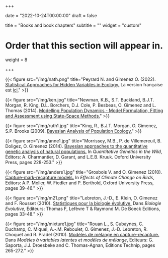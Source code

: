 +++

date = "2022-10-24T00:00:00"
draft = false

title = "Books and book chapters"
subtitle = ""
widget = "custom"

# Order that this section will appear in.
weight = 8

+++

{{< figure src="/img/nath.png" title="Peyrard N. and Gimenez O. (2022). [Statistical Approaches for Hidden Variables in Ecology.](https://www.iste.co.uk/book.php?id=1859) La version française est [ici.](https://www.istegroup.com/fr/produit/approches-statistiques-pour-les-variables-cachees-en-ecologie/)" >}}

{{< figure src="/img/ken.jpg" title="Newman, K.B., S.T. Buckland, B.J.T. Morgan, R. King, D.L. Borchers, D.J. Cole, P. Besbeas, O. Gimenez and L. Thomas (2014). [Modelling Population Dynamics - Model Formulation, Fitting and Assessment using State-Space Methods.](http://www.springer.com/statistics/life+sciences,+medicine+%26+health/book/978-1-4939-0976-6)" >}}

{{< figure src="/img/ruth1.jpg" title="King, R., B.J.T. Morgan, O. Gimenez, S.P. Brooks (2009). [Bayesian Analysis of Population Ecology.](https://www.maths.ed.ac.uk/~rking33/Book-website/index.html)" >}}

{{< figure src="/img/anne1.jpg" title="Morrissey, M.B., P. de Villemereuil, B. Doligez, O. Gimenez (2014). [Bayesian approaches to the quantitative genetic analysis of natural populations.](/pubs/14-Charmantier-Chap14.pdf) In *Quantitative Genetics in the Wild*, Editors: A. Charmantier, D. Garant, and L.E.B. Kruuk. Oxford University Press, pages 228-253." >}}

{{< figure src="/img/anders1.jpg" title="Grosbois V. and O. Gimenez (2010). [Capture-mark-recapture models.](/pubs/Grosbois%26Gimenez2010-bookAnders.pdf) In *Effects of Climate Change on Birds*, Editors: A.P. Moller, W. Fiedler and P. Berthold, Oxford University Press, pages 39-46." >}}

{{< figure src="/img/m21.png" title="Lebreton, J.-D., E. Klein, O. Gimenez and F. Rousset (2010). [Statistiques pour la biologie évolutive.](/pubs/Statistiques_%20pour_la_biologie_%20evolutive.pdf) Dans *Biologie Evolutive*, Editeurs: Thomas F, Lefèvre T & Raymond M. De Boeck Editions, pages 33-48." >}}

{{< figure src="/img/mixture1.jpg" title="Rouan L., S. Cubaynes, C. Duchamp, C. Miquel, A.-.M. Reboulet, O. Gimenez, J.-D. Lebreton, R. Choquet and R. Pradel (2010). [Modèles de mélange en capture-recapture.](/pubs/Rouanetal2013.pdf) Dans *Modèles à variables latentes et modèles de mélange*, Editeurs: G. Saporta, J.J. Droesbeke and C. Thomas-Agnan, Editions Technip, pages 265-272." >}}
